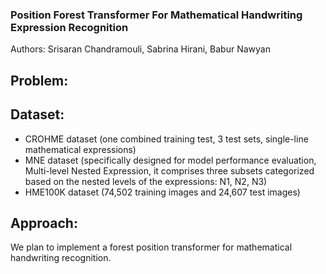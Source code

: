 ### Position Forest Transformer For Mathematical Handwriting Expression Recognition

Authors: Srisaran Chandramouli, Sabrina Hirani, Babur Nawyan

## Problem:

## Dataset: 
* CROHME dataset (one combined training test, 3 test sets, single-line mathematical expressions)
* MNE dataset (specifically designed for model performance evaluation, Multi-level Nested Expression, it comprises three subsets categorized based on the nested levels of the expressions: N1, N2, N3)
* HME100K dataset (74,502 training images and 24,607 test images)

## Approach:
We plan to implement a forest position transformer for mathematical handwriting recognition. 
